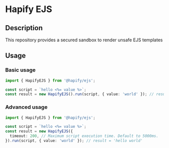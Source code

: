 # Hapify EJS

## Description

This repository provides a secured sandbox to render unsafe EJS templates

## Usage

### Basic usage

```typescript
import { HapifyEJS } from '@hapify/ejs';

const script = `hello <%= value %>`;
const result = new HapifyEJS().run(script, { value: 'world' }); // result = 'hello world'
```

### Advanced usage

```typescript
import { HapifyEJS } from '@hapify/ejs';

const script = `hello <%= value %>`;
const result = new HapifyEJS({
  timeout: 200, // Maximum script execution time. Default to 5000ms.
}).run(script, { value: 'world' }); // result = 'hello world'
```
